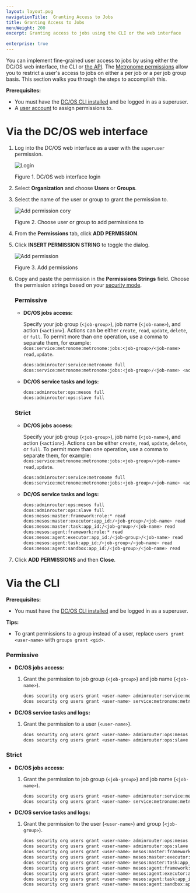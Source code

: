 ```yaml
---
layout: layout.pug
navigationTitle:  Granting Access to Jobs
title: Granting Access to Jobs
menuWeight: 200
excerpt: Granting access to jobs using the CLI or the web interface

enterprise: true
---
```


You can implement fine-grained user access to jobs by using either the DC/OS web interface, the CLI or [the API](/dcos/1.12/security/ent/iam-api/). The [Metronome permissions](/dcos/1.12/security/ent/perms-reference/#marathon-metronome) allow you to restrict a user's access to jobs on either a per job or a per job group basis. This section walks you through the steps to accomplish this.

**Prerequisites:**

- You must have the [DC/OS CLI installed](/dcos/1.12/cli/install/) and be logged in as a superuser.
- A [user account](/dcos/1.12/security/ent/users-groups/) to assign permissions to.

# <a name="job-group-access-via-ui"></a>Via the DC/OS web interface

1. Log into the DC/OS web interface as a user with the `superuser` permission.

   ![Login](/dcos/1.12/img/LOGIN-EE-Modal_View-1_12.png)

   Figure 1. DC/OS web interface login

1.  Select **Organization** and choose **Users** or **Groups**.

1.  Select the name of the user or group to grant the permission to.

    ![Add permission cory](/dcos/1.12/img/GUI-Organization-Users-Users_List_View_w_Users-1_12.png)

    Figure 2. Choose user or group to add permissions to

1.  From the **Permissions** tab, click **ADD PERMISSION**.

1.  Click **INSERT PERMISSION STRING** to toggle the dialog.

    ![Add permission](/dcos/1.12/img/GUI-Organization-Users-User_Alice_Add_Gen_Perms-1_12.png)

    Figure 3. Add permissions

1.  Copy and paste the permission in the **Permissions Strings** field. Choose the permission strings based on your [security mode](/dcos/1.12/security/ent/#security-modes).

    ### Permissive

    -  **DC/OS jobs access:**

       Specify your job group (`<job-group>`), job name (`<job-name>`), and action (`<action>`). Actions can be either `create`, `read`, `update`, `delete`, or `full`. To permit more than one operation, use a comma to separate them, for example: `dcos:service:metronome:metronome:jobs:<job-group>/<job-name> read,update`.

       ```bash
       dcos:adminrouter:service:metronome full
       dcos:service:metronome:metronome:jobs:<job-group>/<job-name> <action>
       ```

    -  **DC/OS service tasks and logs:**

       ```bash
       dcos:adminrouter:ops:mesos full
       dcos:adminrouter:ops:slave full
       ```

    ### Strict

    -  **DC/OS jobs access:**

       Specify your job group (`<job-group>`), job name (`<job-name>`), and action (`<action>`). Actions can be either `create`, `read`, `update`, `delete`, or `full`. To permit more than one operation, use a comma to separate them, for example: `dcos:service:metronome:metronome:jobs:<job-group>/<job-name> read,update`.

       ```bash
       dcos:adminrouter:service:metronome full
       dcos:service:metronome:metronome:jobs:<job-group>/<job-name> <action>
       ```

    -  **DC/OS service tasks and logs:**

       ```bash
       dcos:adminrouter:ops:mesos full
       dcos:adminrouter:ops:slave full
       dcos:mesos:master:framework:role:* read
       dcos:mesos:master:executor:app_id:/<job-group>/<job-name> read
       dcos:mesos:master:task:app_id:/<job-group>/<job-name> read
       dcos:mesos:agent:framework:role:* read
       dcos:mesos:agent:executor:app_id:/<job-group>/<job-name> read
       dcos:mesos:agent:task:app_id:/<job-group>/<job-name> read
       dcos:mesos:agent:sandbox:app_id:/<job-group>/<job-name> read
       ```       

1.  Click **ADD PERMISSIONS** and then **Close**.


# <a name="job-group-access-via-cli"></a>Via the CLI

**Prerequisites:**

- You must have the [DC/OS CLI installed](/dcos/1.12/cli/install/) and be logged in as a superuser.

**Tips:**

- To grant permissions to a group instead of a user, replace `users grant <user-name>` with `groups grant <gid>`.

### Permissive

-  **DC/OS jobs access:**

    1.  Grant the permission to job group (`<job-group>`) and job name (`<job-name>`).

        ```bash
        dcos security org users grant <user-name> adminrouter:service:metronome full --description "Controls access to Metronome services"
        dcos security org users grant <user-name> service:metronome:metronome:jobs:<job-group>/<job-name> full --description "Controls access to <job-group>/<job-name>"
        ```

-  **DC/OS service tasks and logs:**

    1.  Grant the permission to a user (`<user-name>`).

        ```bash
        dcos security org users grant <user-name> adminrouter:ops:mesos full --description "Grants access to the Mesos master API/UI and task details"
        dcos security org users grant <user-name> adminrouter:ops:slave full --description "Grants access to the Mesos agent API/UI and task details such as logs"
        ```   

### Strict

-  **DC/OS jobs access:**

    1.  Grant the permission to job group (`<job-group>`) and job name (`<job-name>`).

        ```bash
        dcos security org users grant <user-name> adminrouter:service:metronome full --description "Controls access to Metronome services"
        dcos security org users grant <user-name> service:metronome:metronome:jobs:<job-group>/<job-name> full --description "Controls access to <job-group>/<job-name>"
        ```

-  **DC/OS service tasks and logs:**

   1.  Grant the permission to the user (`<user-name>`) and group (`<job-group>`).

        ```bash
        dcos security org users grant <user-name> adminrouter:ops:mesos full --description "Grants access to the Mesos master API/UI and task details"
        dcos security org users grant <user-name> adminrouter:ops:slave full --description "Grants access to the Mesos agent API/UI and task details such as logs"
        dcos security org users grant <user-name> mesos:master:framework:role:* read --description "Controls access to frameworks registered with the Mesos default role"
        dcos security org users grant <user-name> mesos:master:executor:app_id:/<job-group>/<job-name> read --description "Controls access to executors running inside <job-group>/<job-name>"
        dcos security org users grant <user-name> mesos:master:task:app_id:/<job-group>/<job-name> read --description "Controls access to tasks running inside <job-group>/<job-name>"
        dcos security org users grant <user-name> mesos:agent:framework:role:* read --description "Controls access to information about frameworks registered under the Mesos default role"
        dcos security org users grant <user-name> mesos:agent:executor:app_id:/<job-group>/<job-name> read --description "Controls access to executors running inside <job-group>/<job-name>"
        dcos security org users grant <user-name> mesos:agent:task:app_id:/<job-group>/<job-name> read --description "Controls access to tasks running inside <job-group>/<job-name>"
        dcos security org users grant <user-name> mesos:agent:sandbox:app_id:/<gid>/ read --description "Controls access to the sandboxes of <job-group>/<job-name>"
        ```
